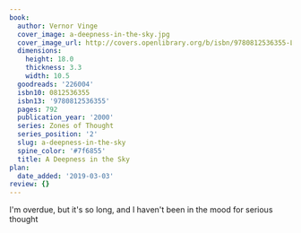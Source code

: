 ```yaml
---
book:
  author: Vernor Vinge
  cover_image: a-deepness-in-the-sky.jpg
  cover_image_url: http://covers.openlibrary.org/b/isbn/9780812536355-L.jpg
  dimensions:
    height: 18.0
    thickness: 3.3
    width: 10.5
  goodreads: '226004'
  isbn10: 0812536355
  isbn13: '9780812536355'
  pages: 792
  publication_year: '2000'
  series: Zones of Thought
  series_position: '2'
  slug: a-deepness-in-the-sky
  spine_color: '#7f6855'
  title: A Deepness in the Sky
plan:
  date_added: '2019-03-03'
review: {}
---
```


I'm overdue, but it's so long, and I haven't been in the mood for serious thought

